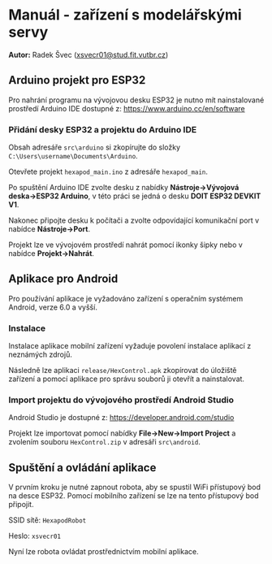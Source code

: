# Manuál - zařízení s modelářskými servy 
**Autor:** Radek Švec (xsvecr01@stud.fit.vutbr.cz)

## Arduino projekt pro ESP32
Pro nahrání programu na vývojovou desku ESP32 je nutno mít nainstalované prostředí Arduino IDE dostupné z: https://www.arduino.cc/en/software

### Přidání desky ESP32 a projektu do Arduino IDE
Obsah adresáře `src\arduino` si zkopírujte do složky `C:\Users\username\Documents\Arduino`.

Otevřete projekt `hexapod_main.ino` z adresáře `hexapod_main`.

Po spuštění Arduino IDE zvolte desku z nabídky **Nástroje->Vývojová deska->ESP32 Arduino**, v této práci se jedná o desku **DOIT ESP32 DEVKIT V1**.

Nakonec připojte desku k počítači a zvolte odpovídající komunikační port v nabídce **Nástroje->Port**.

Projekt lze ve vývojovém prostředí nahrát pomocí ikonky šipky nebo v nabídce **Projekt->Nahrát**.

## Aplikace pro Android
Pro používání aplikace je vyžadováno zařízení s operačním systémem Android, verze 6.0 a vyšší.

### Instalace
Instalace aplikace mobilní zařízení vyžaduje povolení instalace aplikací z neznámých zdrojů.

Následně lze aplikaci `release/HexControl.apk` zkopírovat do úložiště zařízení a pomocí aplikace pro správu souborů ji otevřít a nainstalovat. 

### Import projektu do vývojového prostředí Android Studio
Android Studio je dostupné z: https://developer.android.com/studio

Projekt lze importovat pomocí nabídky **File->New->Import Project** a zvolením souboru `HexControl.zip` v adresáři `src\android`.

## Spuštění a ovládání aplikace
V prvním kroku je nutné zapnout robota, aby se spustil WiFi přístupový bod na desce ESP32. Pomocí mobilního zařízení se lze na tento přístupový bod připojit.

SSID sítě: `HexapodRobot`

Heslo: `xsvecr01`

Nyní lze robota ovládat prostřednictvím mobilní aplikace.